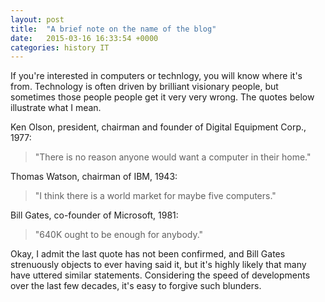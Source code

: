 ```yaml
---
layout: post
title:  "A brief note on the name of the blog"
date:   2015-03-16 16:33:54 +0000
categories: history IT
---
```

If you're interested in computers or technlogy, you will know where it's from. Technology is often driven by brilliant visionary people, but sometimes those people people get it very very wrong. The quotes below illustrate what I mean.

Ken Olson, president, chairman and founder of Digital Equipment Corp., 1977:
> "There is no reason anyone would want a computer in their home." 

Thomas Watson, chairman of IBM, 1943:
> "I think there is a world market for maybe five computers."

Bill Gates, co-founder of Microsoft, 1981:
> "640K ought to be enough for anybody."

Okay, I admit the last quote has not been confirmed, and Bill Gates strenuously objects to ever having said it, but it's highly likely that many have uttered similar statements. Considering the speed of developments over the last few decades, it's easy to forgive such blunders.